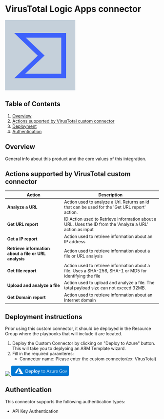 # VirusTotal Logic Apps connector

![VirusTotal](./VirusTotal.png)<br>
## Table of Contents

1. [Overview](#overview)
1. [Actions supported by VirusTotal custom connector](#actions)
1. [Deployment](#deployment)
1. [Authentication](#Authentication)

<a name="overview"></a>

## Overview
General info about this product and the core values of this integration. <br>


<a name="actions"></a>

## Actions supported by VirusTotal custom connector

| Action | Description |
| --------- | -------------- |
| **Analyze a URL** | Action used to analyze a Url. Returns an id that can be used for the 'Get URL report' action. |
| **Get URL report** | ID Action used to Retrieve information about a URL. Uses the ID from the 'Analyze a URL' action as input |
| **Get a IP report** | Action used to retrieve information about an IP address |
| **Retrieve information about a file or URL analysis** | Action used to retrieve information about a file or URL analysis |
| **Get file report** | Action used to retrieve information about a file. Uses a SHA-256, SHA-1 or MD5 for identifying the file |
| **Upload and analyze a file** | Action used to upload and analyze a file. The total payload size can not exceed 32MB. |
| **Get Domain report** | Action used to retrieve information about an Internet domain |


<a name="deployment"></a>

## Deployment instructions 

Prior using this custom connector, it should be deployed in the Resource Group where the playbooks that will include it are located.
<br>
1. Deploy the Custom Connector by clicking on "Deploy to Azure" button. This will take you to deplyoing an ARM Template wizard.
2. Fill in the required paramteres:
    * Connector name: Please enter the custom connector(ex: VirusTotal)


<a href="https://portal.azure.com/#create/Microsoft.Template/uri/https%3A%2F%2Fraw.githubusercontent.com%2Flaurens1984%2FAzure-Sentinel%2Ffeature%2FCiscoASAConnector%2FPlaybooks%2FCiscoASAConnector%2FCiscoASA%20custom%20connector%2Fazuredeploy.json" target="_blank">
    <img src="https://aka.ms/deploytoazurebutton"/>
</a>

<a href="https://portal.azure.us/#create/Microsoft.Template/uri/https%3A%2F%2Fraw.githubusercontent.com%2Flaurens1984%2FAzure-Sentinel%2Ffeature%2FCiscoASAConnector%2FPlaybooks%2FCiscoASAConnector%2FCiscoASA%20custom%20connector%2Fazuredeploy.json" target="_blank">
   <img src="https://raw.githubusercontent.com/Azure/azure-quickstart-templates/master/1-CONTRIBUTION-GUIDE/images/deploytoazuregov.png"/>    
</a>


<a name="authentication"></a>

## Authentication
This connector supports the following authentication types:
* API Key Authentication